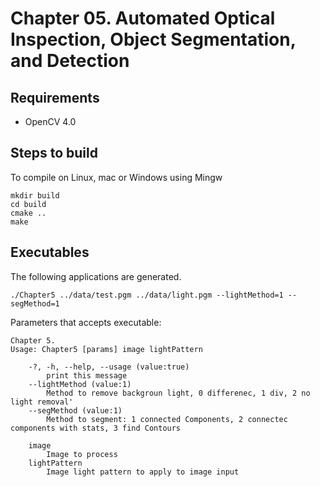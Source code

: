 # Chapter 05.  Automated Optical Inspection, Object Segmentation, and Detection 

## Requirements

- OpenCV 4.0

## Steps to build

To compile on Linux, mac or Windows using Mingw

```
mkdir build
cd build
cmake ..
make
```

## Executables

The following applications are generated.

```
./Chapter5 ../data/test.pgm ../data/light.pgm --lightMethod=1 --segMethod=1
```

Parameters that accepts executable:

```
Chapter 5.
Usage: Chapter5 [params] image lightPattern 

	-?, -h, --help, --usage (value:true)
		print this message
	--lightMethod (value:1)
		Method to remove backgroun light, 0 differenec, 1 div, 2 no light removal'
	--segMethod (value:1)
		Method to segment: 1 connected Components, 2 connectec components with stats, 3 find Contours

	image
		Image to process
	lightPattern
		Image light pattern to apply to image input

```
